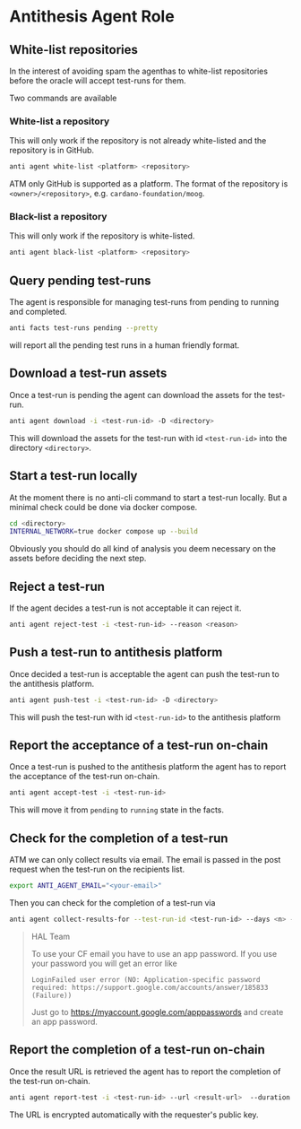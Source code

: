 # Antithesis Agent Role

## White-list repositories

In the interest of avoiding spam the agenthas to white-list repositories before the oracle will accept test-runs for them.

Two commands are available

### White-list a repository

This will only work if the repository is not already white-listed and the repository is in GitHub.
```bash
anti agent white-list <platform> <repository>
```

ATM only GitHub is supported as a platform.
The format of the repository is `<owner>/<repository>`, e.g. `cardano-foundation/moog`.

### Black-list a repository

This will only work if the repository is white-listed.
```bash
anti agent black-list <platform> <repository>
```

## Query pending test-runs

The agent is responsible for managing test-runs from pending to running and completed.

```bash
anti facts test-runs pending --pretty
```
will report all the pending test runs in a human friendly format.

## Download a test-run assets

Once a test-run is pending the agent can download the assets for the test-run.

```bash
anti agent download -i <test-run-id> -D <directory>
```

This will download the assets for the test-run with id `<test-run-id>` into the directory `<directory>`.

## Start a test-run locally

At the moment there is no anti-cli command to start a test-run locally. But a minimal check could be done via docker compose.

```bash
cd <directory>
INTERNAL_NETWORK=true docker compose up --build
```

Obviously you should do all kind of analysis you deem necessary on the assets before deciding the next step.

## Reject a test-run

If the agent decides a test-run is not acceptable it can reject it.

```bash
anti agent reject-test -i <test-run-id> --reason <reason>
```

## Push a test-run to antithesis platform

Once decided a test-run is acceptable the agent can push the test-run to the antithesis platform.

```bash
anti agent push-test -i <test-run-id> -D <directory>
```

This will push the test-run with id `<test-run-id>` to the antithesis platform

## Report the acceptance of a test-run on-chain

Once a test-run is pushed to the antithesis platform the agent has to report the acceptance of the test-run on-chain.

```bash
anti agent accept-test -i <test-run-id>
```

This will move it from `pending` to `running` state in the facts.

## Check for the completion of a test-run

ATM we can only collect results via email.
The email is passed in the post request when the test-run on the recipients list.


```bash
export ANTI_AGENT_EMAIL="<your-email>"
```

Then you can check for the completion of a test-run via

```bash
anti agent collect-results-for --test-run-id <test-run-id> --days <n> --ask-agent-email-password
```

> HAL Team
>
> To use your CF email you have to use an app password. If you use your password you  will get an error like
>
> `LoginFailed user error (NO: Application-specific password required: https://support.google.com/accounts/answer/185833 (Failure))`
>
> Just go to https://myaccount.google.com/apppasswords and create an app password.
>

## Report the completion of a test-run on-chain

Once the result URL is retrieved the agent has to report the completion of the test-run on-chain.

```bash
anti agent report-test -i <test-run-id> --url <result-url>  --duration <duration-in-hours>
```

The URL is encrypted automatically with the requester's public key.
